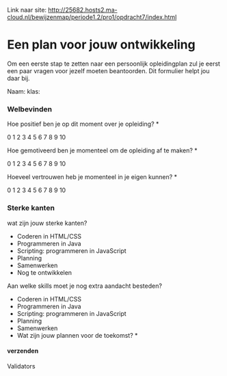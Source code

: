 Link naar site: http://25682.hosts2.ma-cloud.nl/bewijzenmap/periode1.2/pro1/opdracht7/index.html

# Een plan voor jouw ontwikkeling
Om een eerste stap te zetten naar een persoonlijk opleidingplan zul je eerst een paar vragen voor jezelf moeten beantoorden. Dit formulier helpt jou daar bij.


Naam:      klas:

### Welbevinden

Hoe positief ben je op dit moment over je opleiding? *

0  1  2  3  4  5  6  7  8  9  10 


Hoe gemotiveerd ben je momenteel om de opleiding af te maken? *

0  1  2  3  4  5  6  7  8  9  10 


Hoeveel vertrouwen heb je momenteel in je eigen kunnen? *

0  1  2  3  4  5  6  7  8  9  10 

### Sterke kanten

wat zijn jouw sterke kanten?
- Coderen in HTML/CSS 
- Programmeren in Java 
- Scripting: programmeren in JavaScript 
- Planning 
- Samenwerken
- Nog te ontwikkelen

Aan welke skills moet je nog extra aandacht besteden?
- Coderen in HTML/CSS 
- Programmeren in Java 
- Scripting: programmeren in JavaScript 
- Planning 
- Samenwerken
- Wat zijn jouw plannen voor de toekomst? *

#### verzenden

Validators


 
